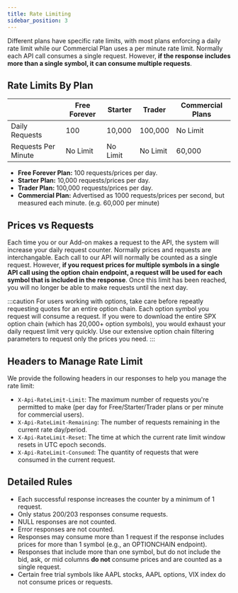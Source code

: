 ```yaml
---
title: Rate Limiting
sidebar_position: 3
---
```


Different plans have specific rate limits, with most plans enforcing a daily rate limit while our Commercial Plan uses a per minute rate limit. Normally each API call consumes a single request. However, **if the response includes more than a single symbol, it can consume multiple requests**.

## Rate Limits By Plan

|                       | Free Forever | Starter   | Trader    | Commercial Plans |
|-----------------------|--------------|-----------|-----------|------------------|
| Daily Requests        | 100          | 10,000     | 100,000    | No Limit         |
| Requests Per Minute   | No Limit     | No Limit  | No Limit  | 60,000            |

- **Free Forever Plan:** 100 requests/prices per day.
- **Starter Plan:** 10,000 requests/prices per day.
- **Trader Plan:** 100,000 requests/prices per day.
- **Commercial Plan:** Advertised as 1000 requests/prices per second, but measured each minute. (e.g. 60,000 per minute)

## Prices vs Requests
Each time you or our Add-on makes a request to the API, the system will increase your daily request counter. Normally prices and requests are interchangable. Each call to our API will normally be counted as a single request. However, **if you request prices for multiple symbols in a single API call using the option chain endpoint, a request will be used for each symbol that is included in the response**. Once this limit has been reached, you will no longer be able to make requests until the next day.

:::caution For users working with options, take care before repeatly requesting quotes for an entire option chain. Each option symbol you request will consume a request. If you were to download the entire SPX option chain (which has 20,000+ option symbols), you would exhaust your daily request limit very quickly. Use our extensive option chain filtering parameters to request only the prices you need. :::

## Headers to Manage Rate Limit
We provide the following headers in our responses to help you manage the rate limit:

- `X-Api-RateLimit-Limit`: The maximum number of requests you're permitted to make (per day for Free/Starter/Trader plans or per minute for commercial users).
- `X-Api-RateLimit-Remaining`: The number of requests remaining in the current rate day/period.
- `X-Api-RateLimit-Reset`: The time at which the current rate limit window resets in UTC epoch seconds.
- `X-Api-RateLimit-Consumed`: The quantity of requests that were consumed in the current request.

## Detailed Rules
- Each successful response increases the counter by a minimum of 1 request.
- Only status 200/203 responses consume requests.
- NULL responses are not counted.
- Error responses are not counted.
- Responses may consume more than 1 request if the response includes prices for more than 1 symbol (e.g., an OPTIONCHAIN endpoint).
- Responses that include more than one symbol, but do not include the bid, ask, or mid columns **do not** consume prices and are counted as a single request.
- Certain free trial symbols like AAPL stocks, AAPL options, VIX index do not consume prices or requests.
